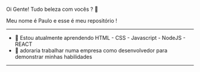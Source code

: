 Oi Gente! Tudo beleza com vocês ?  👋

Meu nome é Paulo e esse é meu repositório ! 

- ---------------------------------------------------------------------------------------------
- 🌱 Estou atualmente aprendendo HTML - CSS - Javascript - NodeJS - REACT
- 🤔 adoraria trabalhar numa empresa como desenvolvedor para demonstrar minhas habilidades 
- ---------------------------------------------------------------------------------------------

